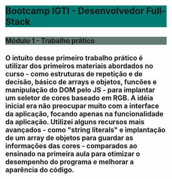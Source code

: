 <h1 style="background-color: rgb(0, 124, 115)">Bootcamp IGTI - Desenvolvedor Full-Stack</h1>

<h2 style="background-color: rgb(100, 124, 115)">Módulo 1 - Trabalho prático<h2>

<p>O intuito desse primeiro trabalho prático é utilizar dos primeiros materiais abordados no curso - como estruturas de repetição e de decisão, básico de arrays e objetos, funcões e manipulação do DOM pelo JS - para implantar um seletor de cores baseado em RGB.
A idéia inicial era não preocupar muito com a interface da aplicação, focando apenas na funcionalidade da aplicação.
Utilizei alguns recursos mais avançados - como "string literals" e implantação de um array de objetos para guardar as informações das cores - comparados ao ensinado na primeira aula para otimizar o desempenho do programa e melhorar a aparência do código.
</p>
